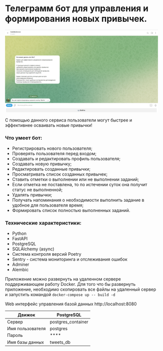 # Телеграмм бот для управления и формирования новых привычек.

![img.png](img.png)

С помощью данного сервиса пользователи могут быстрее и эффективнее осваивать новые привычки!

### Что умеет бот:
- Регистрировать нового пользователя;
- Проверять пользователя перед входом;
- Создавать и редактировать профиль пользователя;
- Создавать новую привычку;
- Редактировать созданные привычки;
- Просматривать список созданных привычек;
- Ставить отметки о выполнении или не выполнении заданий;
- Если отметка не поставлена, то по истечении суток она получит статус не выполненной;
- Удалять привычки;
- Получать напоминания о необходимости выполнить задание в удобное для пользователя время;
- Формировать список полностью выполненных заданий.


### Технические характеристики:
- Python
- FastAPI
- PostgreSQL
- SQLAlchemy (async)
- Система контроля версий Poetry
- Sentry - система мониторинга и отслеживания ошибок
- Adminer
- Alembic

Приложение можно развернуть на удаленном сервере поддерживающем работу Docker.
Для того что бы развернуть приложение, необходимо скопировать все файлы на удаленный сервер и запустить командой `docker-compose up -- build -d`

Web интерфейс управления базой данных http://localhost:8080

|Движок| PostgreSQL |
|------|------|
|Сервер| postgres_container |
|Имя пользователя| postgres |
|Пароль| **** |
|Имя базы данных| tweets_db |

